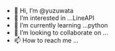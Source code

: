 - 👋 Hi, I’m @yuzuwata
- 👀 I’m interested in ...LineAPI
- 🌱 I’m currently learning ...python
- 💞️ I’m looking to collaborate on ...
- 📫 How to reach me ...

<!---
yuzuwata/yuzuwata is a ✨ special ✨ repository because its `README.md` (this file) appears on your GitHub profile.
You can click the Preview link to take a look at your changes.
--->
